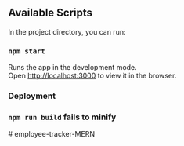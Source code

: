 ## Available Scripts

In the project directory, you can run:

### `npm start`

Runs the app in the development mode.<br />
Open [http://localhost:3000](http://localhost:3000) to view it in the browser.
### Deployment

### `npm run build` fails to minify

#   e m p l o y e e - t r a c k e r - M E R N  
 